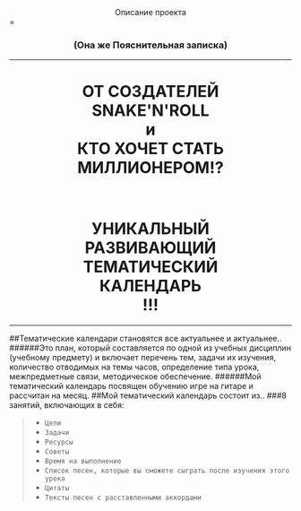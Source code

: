 <center>Описание проекта</center>
=
<center><h3>(Она же Пояснительная записка)</h3></center>

---
<h1>
<center>ОТ СОЗДАТЕЛЕЙ</center>
<center>SNAKE'N'ROLL</center>
<center>и</center>
<center>КТО ХОЧЕТ СТАТЬ</center>
<center>МИЛЛИОНЕРОМ!?</center>
</h1>
<br>
<h1>
<center> УНИКАЛЬНЫЙ </center>
<center> РАЗВИВАЮЩИЙ </center>
<center> ТЕМАТИЧЕСКИЙ </center>
<center>КАЛЕНДАРЬ</center>
<center>!!!</center>
</h1>

---

##Тематические календари становятся все актуальнее и актуальнее..
######Это план, который составляется по одной из учебных дисциплин (учебному предмету) и включает перечень тем, задачи их изучения, количество отводимых на темы часов, определение типа урока, межпредметные связи, методическое обеспечение.
######Мой тематический календарь посвящен обучению игре на гитаре и рассчитан на месяц. 
##Мой тематический календарь состоит из..
###8 занятий, включающих в себя:
> * `Цели`
> * `Задачи`
> * `Ресурсы`
> * `Советы`
> * `Время на выполнение`
> * `Список песен, которые вы сможете сыграть после изучения этого урока`
> * `Цитаты`
> * `Тексты песен с расставленными аккордами`
